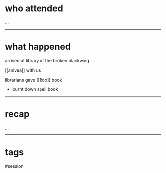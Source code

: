 # who attended

...

---
# what happened

arrived at library of the broken blackwing 

[[anivea]] with us

librarians gave [[Rob]] book
- burnt down spell book



---
# recap

...

---
# tags

#session